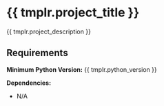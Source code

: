 # {{ tmplr.project_title }}
{{ tmplr.project_description }}

## Requirements
**Minimum Python Version:** {{ tmplr.python_version }}

**Dependencies:**
* N/A